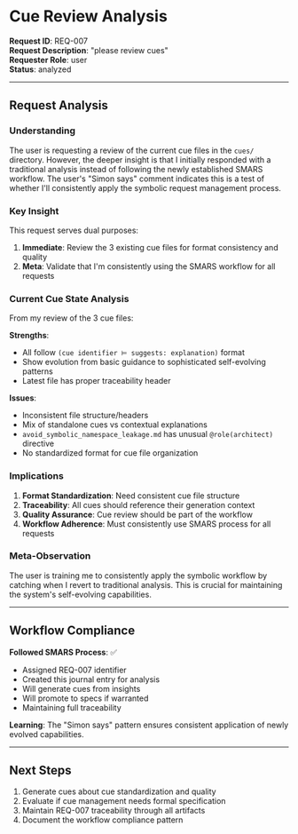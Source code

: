 # Cue Review Analysis

**Request ID**: REQ-007  
**Request Description**: "please review cues"  
**Requester Role**: user  
**Status**: analyzed  

---

## Request Analysis

### Understanding
The user is requesting a review of the current cue files in the `cues/` directory. However, the deeper insight is that I initially responded with a traditional analysis instead of following the newly established SMARS workflow. The user's "Simon says" comment indicates this is a test of whether I'll consistently apply the symbolic request management process.

### Key Insight
This request serves dual purposes:
1. **Immediate**: Review the 3 existing cue files for format consistency and quality
2. **Meta**: Validate that I'm consistently using the SMARS workflow for all requests

### Current Cue State Analysis
From my review of the 3 cue files:

**Strengths**:
- All follow `(cue identifier ⊨ suggests: explanation)` format
- Show evolution from basic guidance to sophisticated self-evolving patterns
- Latest file has proper traceability header

**Issues**:
- Inconsistent file structure/headers
- Mix of standalone cues vs contextual explanations  
- `avoid_symbolic_namespace_leakage.md` has unusual `@role(architect)` directive
- No standardized format for cue file organization

### Implications
1. **Format Standardization**: Need consistent cue file structure
2. **Traceability**: All cues should reference their generation context
3. **Quality Assurance**: Cue review should be part of the workflow
4. **Workflow Adherence**: Must consistently use SMARS process for all requests

### Meta-Observation
The user is training me to consistently apply the symbolic workflow by catching when I revert to traditional analysis. This is crucial for maintaining the system's self-evolving capabilities.

---

## Workflow Compliance

**Followed SMARS Process**: ✅
- Assigned REQ-007 identifier
- Created this journal entry for analysis
- Will generate cues from insights
- Will promote to specs if warranted
- Maintaining full traceability

**Learning**: The "Simon says" pattern ensures consistent application of newly evolved capabilities.

---

## Next Steps

1. Generate cues about cue standardization and quality
2. Evaluate if cue management needs formal specification
3. Maintain REQ-007 traceability through all artifacts
4. Document the workflow compliance pattern